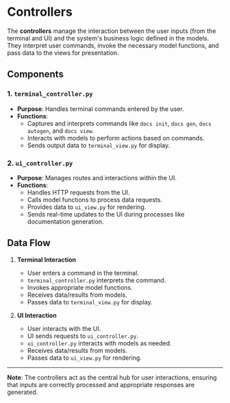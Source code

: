 # Controllers

The **controllers** manage the interaction between the user inputs (from the terminal and UI) and the system's business logic defined in the models. They interpret user commands, invoke the necessary model functions, and pass data to the views for presentation.

## **Components**

### **1. `terminal_controller.py`**

- **Purpose**: Handles terminal commands entered by the user.
- **Functions**:
  - Captures and interprets commands like `docs init`, `docs gen`, `docs autogen`, and `docs view`.
  - Interacts with models to perform actions based on commands.
  - Sends output data to `terminal_view.py` for display.

### **2. `ui_controller.py`**

- **Purpose**: Manages routes and interactions within the UI.
- **Functions**:
  - Handles HTTP requests from the UI.
  - Calls model functions to process data requests.
  - Provides data to `ui_view.py` for rendering.
  - Sends real-time updates to the UI during processes like documentation generation.

## **Data Flow**

1. **Terminal Interaction**
   - User enters a command in the terminal.
   - `terminal_controller.py` interprets the command.
   - Invokes appropriate model functions.
   - Receives data/results from models.
   - Passes data to `terminal_view.py` for display.

2. **UI Interaction**
   - User interacts with the UI.
   - UI sends requests to `ui_controller.py`.
   - `ui_controller.py` interacts with models as needed.
   - Receives data/results from models.
   - Passes data to `ui_view.py` for rendering.

---

**Note**: The controllers act as the central hub for user interactions, ensuring that inputs are correctly processed and appropriate responses are generated.